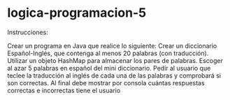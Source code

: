 # logica-programacion-5
Instrucciones:

Crear un programa en Java que realice lo siguiente:
Crear un diccionario Español-Inglés, que contenga al menos 20 palabras (con traducción).
Utilizar un objeto HashMap para almacenar los pares de palabras.
Escoger al azar 5 palabras en español del mini diccionario.
Pedir al usuario que teclee la traducción al inglés de cada una de las palabras y comprobará si son correctas.
Al final debe mostrar por consola cuántas respuestas correctas e incorrectas tiene el usuario
